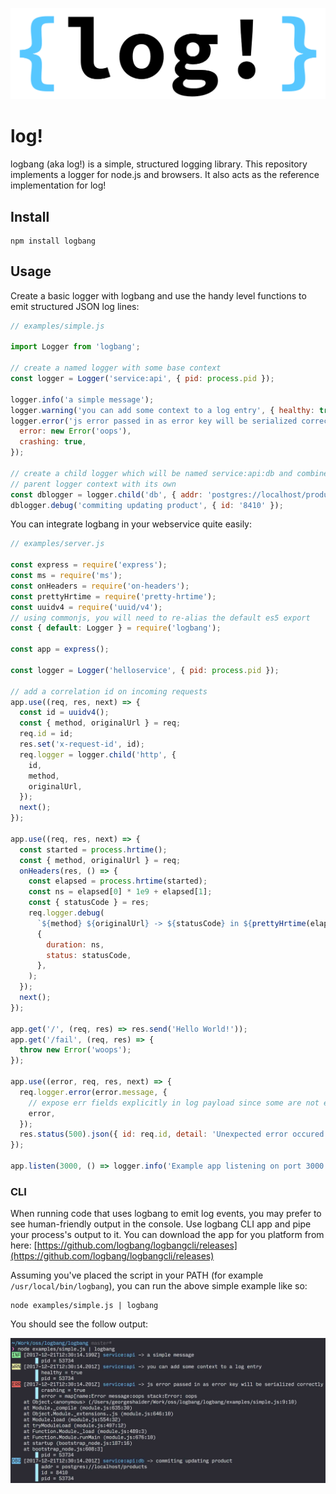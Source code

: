 <p align="center">
  <img src="./docs/logbang_slim.png" alt="logbang logo" />
</p>

# log!

logbang (aka log!) is a simple, structured logging library. This repository implements a logger for node.js and browsers. It also acts as the reference implementation for log!

## Install

```
npm install logbang
```

## Usage

Create a basic logger with logbang and use the handy level functions to emit structured JSON log lines:

```js
// examples/simple.js

import Logger from 'logbang';

// create a named logger with some base context
const logger = Logger('service:api', { pid: process.pid });

logger.info('a simple message');
logger.warning('you can add some context to a log entry', { healthy: true });
logger.error('js error passed in as error key will be serialized correctly', {
  error: new Error('oops'),
  crashing: true,
});

// create a child logger which will be named service:api:db and combines the
// parent logger context with its own
const dblogger = logger.child('db', { addr: 'postgres://localhost/products' });
dblogger.debug('commiting updating product', { id: '8410' });
```

You can integrate logbang in your webservice quite easily:

```js
// examples/server.js

const express = require('express');
const ms = require('ms');
const onHeaders = require('on-headers');
const prettyHrtime = require('pretty-hrtime');
const uuidv4 = require('uuid/v4');
// using commonjs, you will need to re-alias the default es5 export
const { default: Logger } = require('logbang');

const app = express();

const logger = Logger('helloservice', { pid: process.pid });

// add a correlation id on incoming requests
app.use((req, res, next) => {
  const id = uuidv4();
  const { method, originalUrl } = req;
  req.id = id;
  res.set('x-request-id', id);
  req.logger = logger.child('http', {
    id,
    method,
    originalUrl,
  });
  next();
});

app.use((req, res, next) => {
  const started = process.hrtime();
  const { method, originalUrl } = req;
  onHeaders(res, () => {
    const elapsed = process.hrtime(started);
    const ns = elapsed[0] * 1e9 + elapsed[1];
    const { statusCode } = res;
    req.logger.debug(
      `${method} ${originalUrl} -> ${statusCode} in ${prettyHrtime(elapsed)}`,
      {
        duration: ns,
        status: statusCode,
      },
    );
  });
  next();
});

app.get('/', (req, res) => res.send('Hello World!'));
app.get('/fail', (req, res) => {
  throw new Error('woops');
});

app.use((error, req, res, next) => {
  req.logger.error(error.message, {
    // expose err fields explicitly in log payload since some are not enumerable
    error,
  });
  res.status(500).json({ id: req.id, detail: 'Unexpected error occured' });
});

app.listen(3000, () => logger.info('Example app listening on port 3000!'));
```

### CLI

When running code that uses logbang to emit log events, you may prefer to see human-friendly output in the console. Use logbang CLI app and pipe your process's output to it. You can download the app for you platform from here: [https://github.com/logbang/logbangcli/releases](https://github.com/logbang/logbangcli/releases)

Assuming you've placed the script in your PATH (for example `/usr/local/bin/logbang`), you can run the above simple example like so:

```
node examples/simple.js | logbang
```

You should see the follow output:

![human-friendly output from simple example](./examples/simple_output.jpg)
